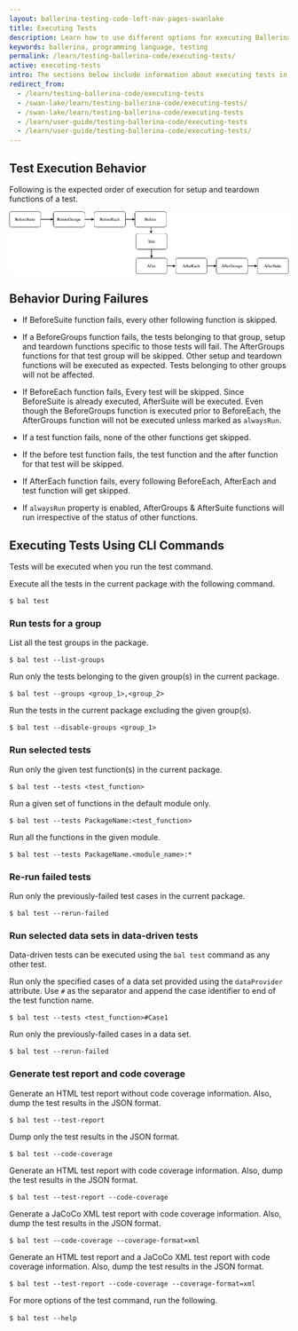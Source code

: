 ```yaml
---
layout: ballerina-testing-code-left-nav-pages-swanlake
title: Executing Tests
description: Learn how to use different options for executing Ballerina tests.
keywords: ballerina, programming language, testing
permalink: /learn/testing-ballerina-code/executing-tests/
active: executing-tests
intro: The sections below include information about executing tests in Ballerina.
redirect_from:
  - /learn/testing-ballerina-code/executing-tests
  - /swan-lake/learn/testing-ballerina-code/executing-tests/
  - /swan-lake/learn/testing-ballerina-code/executing-tests
  - /learn/user-guide/testing-ballerina-code/executing-tests
  - /learn/user-guide/testing-ballerina-code/executing-tests/
---
```


## Test Execution Behavior

Following is the expected order of execution for setup and teardown functions of a test.

![Test Execution Order](/learn/images/test-execution-order.png)


## Behavior During Failures

* If BeforeSuite function fails,
 every other following function is skipped.

* If a BeforeGroups function fails,
 the tests belonging to that group, setup and teardown functions specific to those tests will fail.
 The AfterGroups functions for that test group will be skipped. Other setup and teardown functions will be executed as expected.
 Tests belonging to other groups will not be affected.

* If BeforeEach function fails,
Every test will be skipped. Since BeforeSuite is already executed, AfterSuite will be executed.
 Even though the BeforeGroups function is executed prior to BeforeEach, the AfterGroups function will not be
 executed unless marked as `alwaysRun`.

* If a test function fails, none of the other functions get skipped.

* If the before test function fails, the test function and the after function for that test will be skipped.

* If AfterEach function fails, every following BeforeEach, AfterEach and test function will get skipped.

* If `alwaysRun` property is enabled, AfterGroups & AfterSuite functions will run  irrespective of the status of other functions.


## Executing Tests Using CLI Commands

Tests will be executed when you run the test command.

Execute all the tests in the current package with the following command.

```
$ bal test
```

### Run tests for a group

List all the test groups in the package.

```
$ bal test --list-groups
```

Run only the tests belonging to the given group(s) in the current package.

```
$ bal test --groups <group_1>,<group_2>
```

Run the tests in the current package excluding the given group(s).

```
$ bal test --disable-groups <group_1>
```

### Run selected tests

Run only the given test function(s) in the current package.

```
$ bal test --tests <test_function>
```

Run a given set of functions in the default module only.

```
$ bal test --tests PackageName:<test_function>
```

Run all the functions in the given module.

```
$ bal test --tests PackageName.<module_name>:*
```

### Re-run failed tests

Run only the previously-failed test cases in the current package.

```
$ bal test --rerun-failed
```

### Run selected data sets in data-driven tests

Data-driven tests can be executed using the `bal test` command as any other test.

Run only the specified cases of a data set provided using the `dataProvider` attribute.
Use `#` as the separator and append the case identifier to end of the test function name.

```
$ bal test --tests <test_function>#Case1
```

Run only the previously-failed cases in a data set.

```
$ bal test --rerun-failed
```

### Generate test report and code coverage

Generate an HTML test report without code coverage information.
Also, dump the test results in the JSON format.

```
$ bal test --test-report
```

Dump only the test results in the JSON format.

```
$ bal test --code-coverage
```

Generate an HTML test report with code coverage information.
Also, dump the test results in the JSON format.

```
$ bal test --test-report --code-coverage
```

Generate a JaCoCo XML test report with code coverage information.
Also, dump the test results in the JSON format.

```
$ bal test --code-coverage --coverage-format=xml
```

Generate an HTML test report and a JaCoCo XML test report with code coverage information.
Also, dump the test results in the JSON format.

```
$ bal test --test-report --code-coverage --coverage-format=xml
```


For more options of the test command, run the following.

`$ bal test --help` 

<style> #tree-expand-all , #tree-collapse-all, .cTocElements {display:none;} .cGitButtonContainer {padding-left: 40px;} </style>

